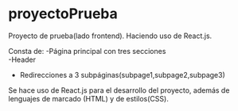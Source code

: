 # proyectoPrueba
Proyecto de prueba(lado frontend). Haciendo uso de React.js.

Consta de:
  -Página principal con tres secciones<br>
  -Header<br>
  - Redirecciones a 3 subpáginas(subpage1,subpage2,subpage3)<br>

Se hace uso de React.js para el desarrollo del proyecto, además de lenguajes de marcado (HTML) y de estilos(CSS).

